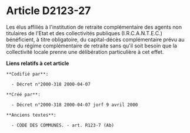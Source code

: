# Article D2123-27

Les élus affiliés à l'institution de retraite complémentaire des agents non titulaires de l'Etat et des collectivités
publiques (I.R.C.A.N.T.E.C.) bénéficient, à titre obligatoire, du capital-décès complémentaire prévu au titre du régime
complémentaire de retraite sans qu'il soit besoin que la collectivité locale prenne une délibération particulière à cet
effet.

**Liens relatifs à cet article**

	**Codifié par**:

	  - Décret n°2000-318 2000-04-07

	**Créé par**:

	  - Décret n°2000-318 2000-04-07 jorf 9 avril 2000

	**Anciens textes**:

	  - CODE DES COMMUNES. - art. R123-7 (Ab)
